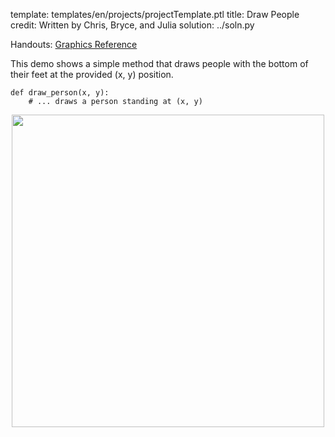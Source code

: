 template: templates/en/projects/projectTemplate.ptl
title: Draw People
credit: Written by Chris, Bryce, and Julia
solution: ../soln.py

Handouts: [Graphics Reference]({{pathToRoot}}en/resources/graphics.html)<br/>

This demo shows a simple method that draws people with the bottom of their feet at the provided (x, y) position.

    def draw_person(x, y):
        # ... draws a person standing at (x, y)

<center>
<img style="width:500px" src="{{pathToRoot}}img/projects/drawPeople/demo2.png">	
</center>
